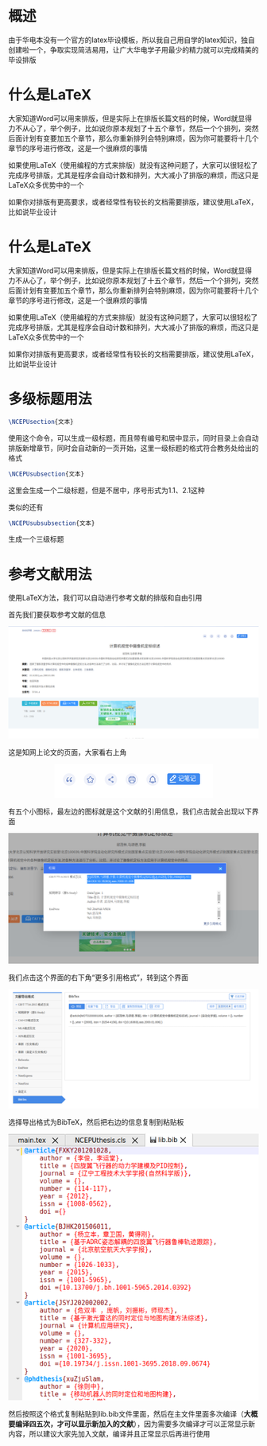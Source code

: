 # 概述

由于华电本没有一个官方的latex毕设模板，所以我自己用自学的latex知识，独自创建啦一个，争取实现简洁易用，让广大华电学子用最少的精力就可以完成精美的毕设排版
# 什么是LaTeX

大家知道Word可以用来排版，但是实际上在排版长篇文档的时候，Word就显得力不从心了，举个例子，比如说你原本规划了十五个章节，然后一个个排列，突然后面计划有变要加五个章节，那么你重新排列会特别麻烦，因为你可能要将十几个章节的序号进行修改，这是一个很麻烦的事情

如果使用LaTeX（使用编程的方式来排版）就没有这种问题了，大家可以很轻松了完成序号排版，尤其是程序会自动计数和排列，大大减小了排版的麻烦，而这只是LaTeX众多优势中的一个

如果你对排版有更高要求，或者经常性有较长的文档需要排版，建议使用LaTeX，比如说毕业设计

# 什么是LaTeX

大家知道Word可以用来排版，但是实际上在排版长篇文档的时候，Word就显得力不从心了，举个例子，比如说你原本规划了十五个章节，然后一个个排列，突然后面计划有变要加五个章节，那么你重新排列会特别麻烦，因为你可能要将十几个章节的序号进行修改，这是一个很麻烦的事情

如果使用LaTeX（使用编程的方式来排版）就没有这种问题了，大家可以很轻松了完成序号排版，尤其是程序会自动计数和排列，大大减小了排版的麻烦，而这只是LaTeX众多优势中的一个

如果你对排版有更高要求，或者经常性有较长的文档需要排版，建议使用LaTeX，比如说毕业设计

# 多级标题用法

```tex
\NCEPUsection{文本}
```

使用这个命令，可以生成一级标题，而且带有编号和居中显示，同时目录上会自动排版新增章节，同时会自动新的一页开始，这里一级标题的格式符合教务处给出的格式

```tex
\NCEPUsubsection{文本}
```

这里会生成一个二级标题，但是不居中，序号形式为1.1、2.1这种

类似的还有

```tex
\NCEPUsubsubsection{文本}
```

生成一个三级标题

# 参考文献用法

使用LaTeX方法，我们可以自动进行参考文献的排版和自由引用

首先我们要获取参考文献的信息

<center>
    <img src="./Image/y1.png"/>
</center>

这是知网上论文的页面，大家看右上角

<center>
    <img src="./Image/y2.png"/>
</center>

有五个小图标，最左边的图标就是这个文献的引用信息，我们点击就会出现以下界面

<center>
    <img src="./Image/y3.png"/>
</center>

我们点击这个界面的右下角“更多引用格式”，转到这个界面

<center>
    <img src="./Image/y4.png"/>
</center>

选择导出格式为BibTeX，然后把右边的信息复制到粘贴板

<center>
    <img src="./Image/y5.png"/>
</center>

然后按照这个格式复制粘贴到lib.bib文件里面，然后在主文件里面多次编译（**大概要编译四五次，才可以显示新加入的文献**），因为需要多次编译才可以正常显示新内容，所以建议大家先加入文献，编译并且正常显示后再进行使用
